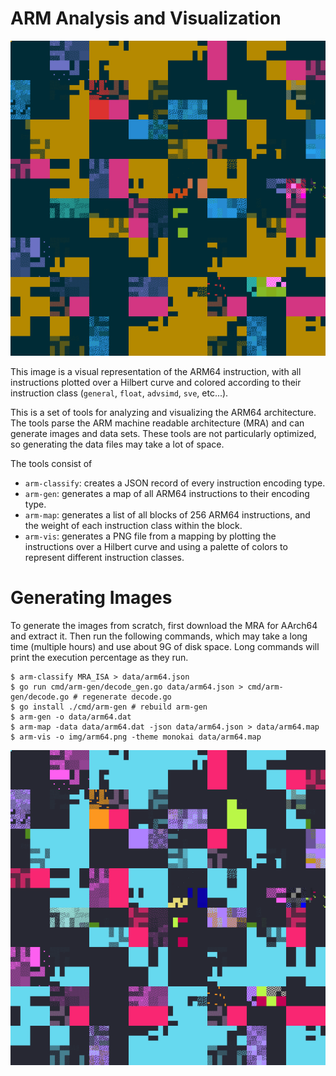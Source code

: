 # ARM Analysis and Visualization

![arm64solarized](./img/arm64_solarized.png)

This image is a visual representation of the ARM64 instruction, with all
instructions plotted over a Hilbert curve and colored according to their
instruction class (`general`, `float`, `advsimd`, `sve`, etc...).

This is a set of tools for analyzing and visualizing the ARM64 architecture.
The tools parse the ARM machine readable architecture (MRA) and can generate
images and data sets. These tools are not particularly optimized, so generating
the data files may take a lot of space.

The tools consist of

* `arm-classify`: creates a JSON record of every instruction encoding type.
* `arm-gen`: generates a map of all ARM64 instructions to their encoding type.
* `arm-map`: generates a list of all blocks of 256 ARM64 instructions, and the
  weight of each instruction class within the block.
* `arm-vis`: generates a PNG file from a mapping by plotting the instructions
  over a Hilbert curve and using a palette of colors to represent different
  instruction classes.

# Generating Images

To generate the images from scratch, first download the MRA for AArch64 and
extract it. Then run the following commands, which may take a long time
(multiple hours) and use about 9G of disk space. Long commands will print the
execution percentage as they run.

```
$ arm-classify MRA_ISA > data/arm64.json
$ go run cmd/arm-gen/decode_gen.go data/arm64.json > cmd/arm-gen/decode.go # regenerate decode.go
$ go install ./cmd/arm-gen # rebuild arm-gen
$ arm-gen -o data/arm64.dat
$ arm-map -data data/arm64.dat -json data/arm64.json > data/arm64.map
$ arm-vis -o img/arm64.png -theme monokai data/arm64.map
```

![arm64monokai](./img/arm64_monokai.png)
